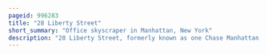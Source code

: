 ```yaml
---
pageid: 996283
title: "28 Liberty Street"
short_summary: "Office skyscraper in Manhattan, New York"
description: "28 Liberty Street, formerly known as one Chase Manhattan Plaza, is a 60-story International Style Skyscraper between Nassau, Liberty, William, and Pine Streets in the Financial District of Manhattan in New York City. The Building designed by Gordon Bunshaft of Skidmore Owings Merrill opened in 1961. It is 813 feet tall."
---
```

